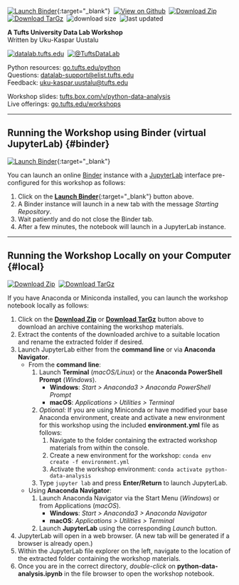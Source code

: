 [![Launch Binder](https://mybinder.org/badge_logo.svg)](https://mybinder.org/v2/gh/tuftsdatalab/python-data-analysis/main?urlpath=lab/tree/python-data-analysis.ipynb){:target="_blank"}&nbsp;
[![View on Github](https://tuftsdatalab.github.io/badges/github.svg)](https://github.com/tuftsdatalab/python-data-analysis)&nbsp;
[![Download Zip](https://tuftsdatalab.github.io/badges/zip.svg)](https://github.com/tuftsdatalab/python-data-analysis/zipball/main)&nbsp;
[![Download TarGz](https://tuftsdatalab.github.io/badges/tgz.svg)](https://github.com/tuftsdatalab/python-data-analysis/tarball/main)&nbsp;
![download size](https://img.shields.io/github/repo-size/tuftsdatalab/python-data-analysis?label=download%20size)&nbsp;
![last updated](https://img.shields.io/github/last-commit/tuftsdatalab/python-data-analysis?label=last%20updated)

**A Tufts University Data Lab Workshop**\
Written by Uku-Kaspar Uustalu

[![datalab.tufts.edu](https://tuftsdatalab.github.io/badges/datalab.svg)](https://sites.tufts.edu/datalab)&nbsp;
[![@TuftsDataLab](https://tuftsdatalab.github.io/badges/twitter.svg)](https://twitter.com/intent/follow?screen_name=tuftsdatalab)

Python resources: [go.tufts.edu/python](https://sites.tufts.edu/datalab/python/)\
Questions: <datalab-support@elist.tufts.edu>\
Feedback: <uku-kaspar.uustalu@tufts.edu>

Workshop slides: [tufts.box.com/v/python-data-analysis](https://tufts.box.com/v/numpy-slides)\
Live offerings: [go.tufts.edu/workshops](https://sites.tufts.edu/datalab/workshops/)

---
## Running the Workshop using Binder (virtual JupyterLab) {#binder}
[![Launch Binder](https://mybinder.org/badge_logo.svg)](https://mybinder.org/v2/gh/tuftsdatalab/python-data-analysis/main?urlpath=lab/tree/python-data-analysis.ipynb){:target="_blank"}

You can launch an online [Binder](https://mybinder.org/) instance with a [JupyterLab](https://jupyterlab.readthedocs.io/en/stable/) interface pre-configured for this workshop as follows:

1. Click on the [**Launch Binder**](https://mybinder.org/v2/gh/tuftsdatalab/python-data-analysis/main?urlpath=lab/tree/python-data-analysis.ipynb){:target="_blank"} button above.
2. A Binder instance will launch in a new tab with the message *Starting Repository*.
3. Wait patiently and do not close the Binder tab.
4. After a few minutes, the notebook will launch in a JupyterLab instance.

---
## Running the Workshop Locally on your Computer {#local}
[![Download Zip](https://tuftsdatalab.github.io/badges/zip.svg)](https://github.com/tuftsdatalab/python-data-analysis/zipball/main)&nbsp;
[![Download TarGz](https://tuftsdatalab.github.io/badges/tgz.svg)](https://github.com/tuftsdatalab/python-data-analysis/tarball/main)

If you have Anaconda or Miniconda installed, you can launch the workshop notebook locally as follows:

1. Click on the [**Download Zip**](https://github.com/tuftsdatalab/python-data-analysis/zipball/main) or [**Download TarGz**](https://github.com/tuftsdatalab/python-data-analysis/tarball/main) button above to download an archive containing the workshop materials.
2. Extract the contents of the downloaded archive to a suitable location and rename the extracted folder if desired.
3. Launch JupyterLab either from the **command line** or via **Anaconda Navigator**.
    - From the **command line**:
        1. Launch **Terminal** (*macOS/Linux*) or the **Anaconda PowerShell Prompt** (*Windows*).
            - **Windows**: *Start > Anaconda3 > Anaconda PowerShell Prompt*
            - **macOS**: *Applications > Utilities > Terminal*
        2. *Optional:* If you are using Miniconda or have modified your base Anaconda environment, create and activate a new environment for this workshop using the included **environment.yml** file as follows:
            1. Navigate to the folder containing the extracted workshop materials from within the console.
            2. Create a new environment for the workshop: `conda env create -f environment.yml`
            3. Activate the workshop environment: `conda activate python-data-analysis`
        3. Type `jupyter lab` and press **Enter/Return** to launch JupyterLab.
    - Using **Anaconda Navigator**:
        1. Launch Anaconda Navigator via the Start Menu (*Windows*) or from Applications (*macOS*).
            - **Windows**: *Start > Anaconda3 > Anaconda Navigator*
            - **macOS**: *Applications > Utilities > Terminal*
        2. Launch **JupyterLab** using the corresponding *Launch* button.
4. JupyterLab will open in a web browser. (A new tab will be generated if a browser is already open.)
5. Within the JupyterLab file explorer on the left, navigate to the location of the extracted folder containing the workshop materials.
6. Once you are in the correct directory, *double-click* on **python-data-analysis.ipynb** in the file browser to open the workshop notebook.